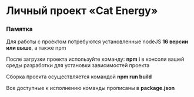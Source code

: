 # Личный проект «Cat Energy»


### Памятка

Для работы с проектом потребуются установленные nodeJS <b>16 версии или выше</b>, а также npm

После загрузки проекта используйте команду: <b>npm i</b> в консоли вашей среды разработки для установки зависимостей проекта

Сборка проекта осуществляется командой <b>npm run build</b>

Все доступные к исполнению команды прописаны в <b>package.json</b>


